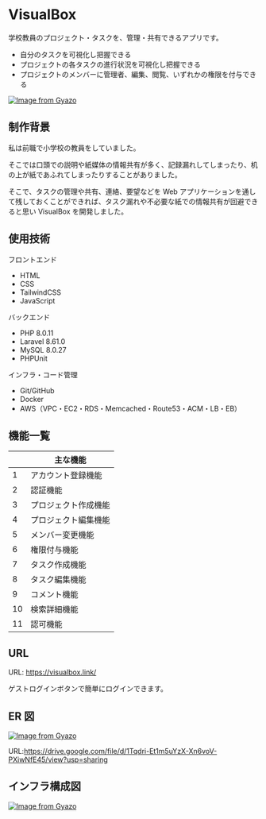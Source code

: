 # VisualBox

学校教員のプロジェクト・タスクを、管理・共有できるアプリです。

-   自分のタスクを可視化し把握できる
-   プロジェクトの各タスクの進行状況を可視化し把握できる
-   プロジェクトのメンバーに管理者、編集、閲覧、いずれかの権限を付与できる

[![Image from Gyazo](https://i.gyazo.com/5cb35cbfec5b3012f6d385f7b9cbf755.png)](https://gyazo.com/5cb35cbfec5b3012f6d385f7b9cbf755)

## 制作背景

私は前職で小学校の教員をしていました。

そこでは口頭での説明や紙媒体の情報共有が多く、記録漏れしてしまったり、机の上が紙であふれてしまったりすることがありました。

そこで、タスクの管理や共有、連絡、要望などを Web アプリケーションを通して残しておくことができれば、タスク漏れや不必要な紙での情報共有が回避できると思い VisualBox を開発しました。

## 使用技術

フロントエンド

-   HTML
-   CSS
-   TailwindCSS
-   JavaScript

バックエンド

-   PHP 8.0.11
-   Laravel 8.61.0
-   MySQL 8.0.27
-   PHPUnit

インフラ・コード管理

-   Git/GitHub
-   Docker
-   AWS（VPC・EC2・RDS・Memcached・Route53・ACM・LB・EB）

## 機能一覧

|     | 主な機能             |
| --- | -------------------- |
| 1   | アカウント登録機能   |
| 2   | 認証機能             |
| 3   | プロジェクト作成機能 |
| 4   | プロジェクト編集機能 |
| 5   | メンバー変更機能     |
| 6   | 権限付与機能         |
| 7   | タスク作成機能       |
| 8   | タスク編集機能       |
| 9   | コメント機能         |
| 10  | 検索詳細機能         |
| 11  | 認可機能             |

## URL

URL: https://visualbox.link/

ゲストログインボタンで簡単にログインできます。

## ER 図

[![Image from Gyazo](https://i.gyazo.com/a567bd8fe5e83106137049ee801b5e61.png)](https://gyazo.com/a567bd8fe5e83106137049ee801b5e61)

URL:https://drive.google.com/file/d/1Tqdri-Et1m5uYzX-Xn6voV-PXiwNfE45/view?usp=sharing

## インフラ構成図

[![Image from Gyazo](https://i.gyazo.com/580e84a7d6dad14ad896af324e51d162.png)](https://gyazo.com/580e84a7d6dad14ad896af324e51d162)
